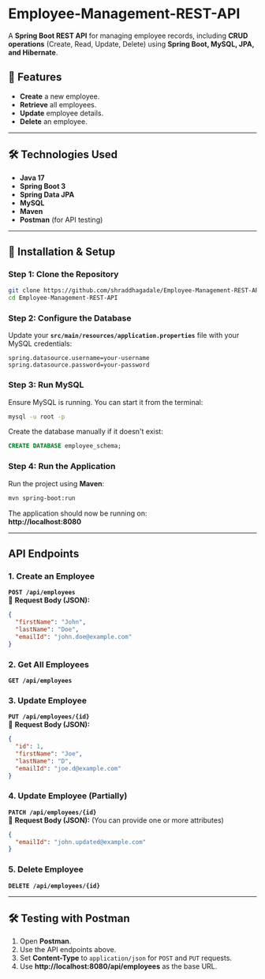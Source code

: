 # Employee-Management-REST-API

A **Spring Boot REST API** for managing employee records, including **CRUD operations** (Create, Read, Update, Delete) using **Spring Boot, MySQL, JPA, and Hibernate**.

## 🚀 Features
-  **Create** a new employee.
-  **Retrieve** all employees.
-  **Update** employee details.
-  **Delete** an employee.

---

## 🛠️ Technologies Used
- **Java 17**
- **Spring Boot 3**
- **Spring Data JPA**
- **MySQL**
- **Maven**
- **Postman** (for API testing)

---

## 👥 Installation & Setup

### **Step 1: Clone the Repository**
```sh
git clone https://github.com/shraddhagadale/Employee-Management-REST-API.git
cd Employee-Management-REST-API
```

### **Step 2: Configure the Database**
Update your **`src/main/resources/application.properties`** file with your MySQL credentials:
```
spring.datasource.username=your-username
spring.datasource.password=your-password

```

### **Step 3: Run MySQL**
Ensure MySQL is running. You can start it from the terminal:
```sh
mysql -u root -p
```
Create the database manually if it doesn't exist:
```sql
CREATE DATABASE employee_schema;
```

### **Step 4: Run the Application**
Run the project using **Maven**:
```sh
mvn spring-boot:run
```
The application should now be running on:  
 **http://localhost:8080**

---

##  API Endpoints

### **1. Create an Employee**
**`POST /api/employees`**  
📩 **Request Body (JSON):**
```json
{
  "firstName": "John",
  "lastName": "Doe",
  "emailId": "john.doe@example.com"
}

```

### **2. Get All Employees**
**`GET /api/employees`**


### **3. Update Employee**
**`PUT /api/employees/{id}`**  
📩 **Request Body (JSON):**
```json
{
  "id": 1,
  "firstName": "Joe",
  "lastName": "D",
  "emailId": "joe.d@example.com"
}

```
 ### 4. Update Employee (Partially)
**`PATCH /api/employees/{id}`**  
📩 **Request Body (JSON):** (You can provide one or more attributes)
```json
{
  "emailId": "john.updated@example.com"
}
```

### **5. Delete Employee**
**`DELETE /api/employees/{id}`**

---

## 🛠️ Testing with Postman
1. Open **Postman**.
2. Use the API endpoints above.
3. Set **Content-Type** to `application/json` for `POST` and `PUT` requests.
4. Use **http://localhost:8080/api/employees** as the base URL.


